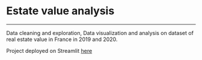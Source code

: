 # Estate value analysis
-----

Data cleaning and exploration, Data visualization and analysis on dataset of real estate value in France in 2019 and 2020.

Project deployed on Streamlit [here]([https://estate-analytics.streamlit.app/](https://analysis-real-estate-fr.streamlit.app/))


